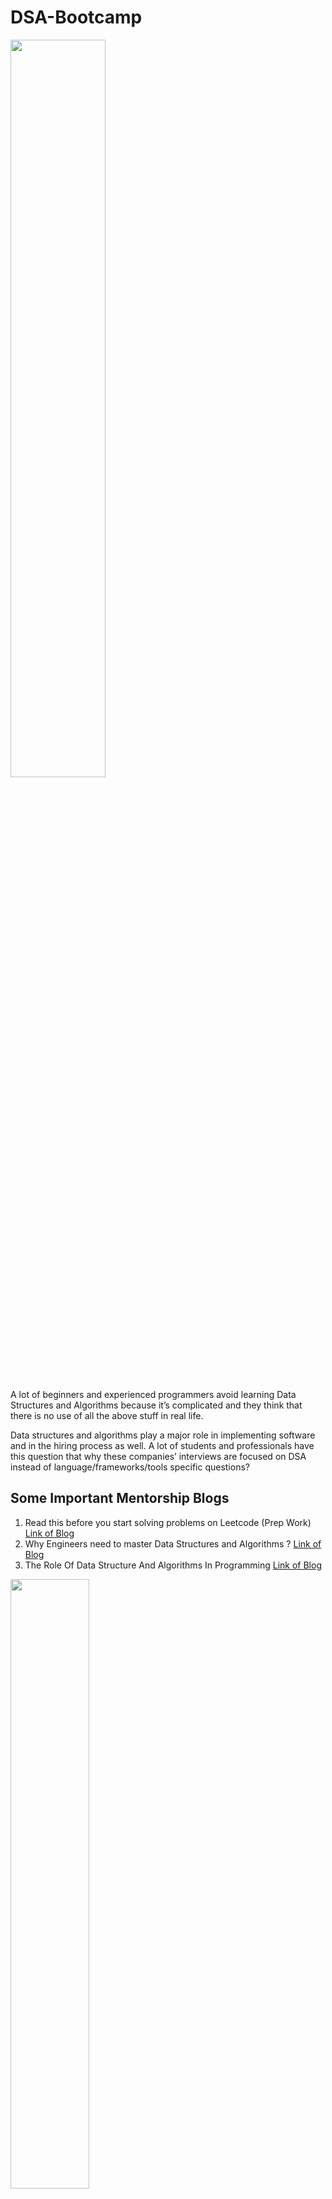 # DSA-Bootcamp

<img src="https://user-images.githubusercontent.com/92660022/165998585-aafea114-78a9-4a11-a3fc-a0d7789ba828.jpg" width=55% height=55%>


A lot of beginners and experienced programmers avoid learning Data Structures and Algorithms because it’s complicated and they think that there is no use of all the above stuff in real life. 

Data structures and algorithms play a major role in implementing software and in the hiring process as well. A lot of students and professionals have this question that why these companies’ interviews are focused on DSA instead of language/frameworks/tools specific questions? 

## Some Important Mentorship Blogs 
1. Read this before you start solving problems on Leetcode (Prep Work) [Link of Blog ](https://medium.com/@alimirio/before-you-start-solving-problems-on-leetcode-prep-work-9d65fc964c6f)
2. Why Engineers need to master Data Structures and Algorithms ? [Link of Blog ](https://dev.to/mrsaeeddev/why-engineers-need-to-master-data-structures-and-algorithms-4mep)
3. The Role Of Data Structure And Algorithms In Programming [Link of Blog ](https://blog.codechef.com/2020/07/24/the-role-of-data-structure-and-algorithms-in-programming/)

<img src="https://user-images.githubusercontent.com/92660022/165998786-e9a74f28-0c2b-4cc8-979c-1bd986203e1c.jpg" width=50% height=50%>
<!-- ![dsa](https://user-images.githubusercontent.com/92660022/165998786-e9a74f28-0c2b-4cc8-979c-1bd986203e1c.jpg) -->


 
It is quite easy to learn new programming languages while using them in your projects. However, it is not the case with DSA. If you don’t know DSA well, you will find it challenging to optimize the code and solution for a problem. The profound uses of DSA have made it imperative for all those budding programmers and students to start learning it and succeed in their computer science career. It is also important for the employees already working in DSA to upskill themselves to keep abreast of the advancements in it.


<!-- ![th](https://user-images.githubusercontent.com/92660022/165998585-aafea114-78a9-4a11-a3fc-a0d7789ba828.jpg) -->

